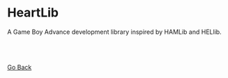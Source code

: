 <html>
<body>
<h1>HeartLib</h1>
<p>A Game Boy Advance development library inspired by HAMLib and HELlib.</p> <br />
</body>
<br />
<br />
<a href="..">Go Back</a><br />
</html>